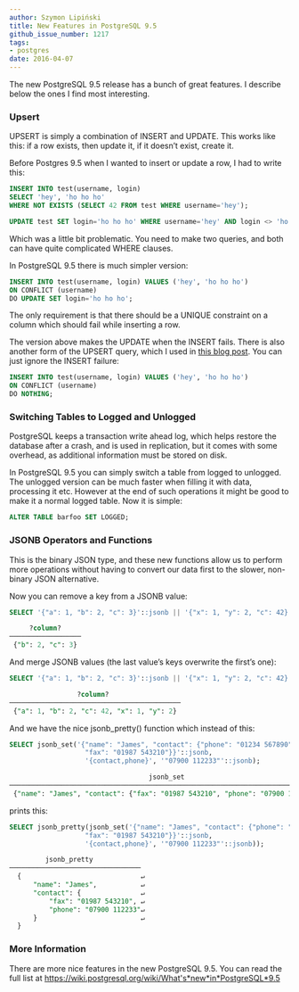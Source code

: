 ```yaml
---
author: Szymon Lipiński
title: New Features in PostgreSQL 9.5
github_issue_number: 1217
tags:
- postgres
date: 2016-04-07
---
```


The new PostgreSQL 9.5 release has a bunch of great features. I describe below the ones I find most interesting.

### Upsert

UPSERT is simply a combination of INSERT and UPDATE. This works like this: if a row exists, then update it, if it doesn’t exist, create it.

Before Postgres 9.5 when I wanted to insert or update a row, I had to write this:

```sql
INSERT INTO test(username, login)
SELECT 'hey', 'ho ho ho'
WHERE NOT EXISTS (SELECT 42 FROM test WHERE username='hey');

UPDATE test SET login='ho ho ho' WHERE username='hey' AND login <> 'ho ho ho';
```

Which was a little bit problematic. You need to make two queries, and both can have quite complicated WHERE clauses.

In PostgreSQL 9.5 there is much simpler version:

```sql
INSERT INTO test(username, login) VALUES ('hey', 'ho ho ho')
ON CONFLICT (username)
DO UPDATE SET login='ho ho ho';
```

The only requirement is that there should be a UNIQUE constraint on a column which should fail while inserting a row.

The version above makes the UPDATE when the INSERT fails. There is also another form of the UPSERT query, which I used in [this blog post](/blog/2016/03/loading-json-files-into-postgresql-95/).
You can just ignore the INSERT failure:

```sql
INSERT INTO test(username, login) VALUES ('hey', 'ho ho ho')
ON CONFLICT (username)
DO NOTHING;
```

### Switching Tables to Logged and Unlogged

PostgreSQL keeps a transaction write ahead log, which helps restore the
  database after a crash, and is used in replication, but it comes with some
  overhead, as additional information must be stored on disk.

In PostgreSQL 9.5 you can simply switch a table from logged to unlogged. The unlogged version can be much faster when filling it with data, processing it etc. However at the end of such operations it might be good to make it a normal logged table. Now it is simple:

```sql
ALTER TABLE barfoo SET LOGGED;
```

### JSONB Operators and Functions

This is the binary JSON type, and these new functions allow us to perform
  more operations without having to convert our data first to the slower,
  non-binary JSON alternative.

Now you can remove a key from a JSONB value:

```sql
SELECT '{"a": 1, "b": 2, "c": 3}'::jsonb || '{"x": 1, "y": 2, "c": 42}'::jsonb;

     ?column?
──────────────────
 {"b": 2, "c": 3}
```

And merge JSONB values (the last value’s keys overwrite the first’s one):

```sql
SELECT '{"a": 1, "b": 2, "c": 3}'::jsonb || '{"x": 1, "y": 2, "c": 42}'::jsonb;

                 ?column?
───────────────────────────────────────────
 {"a": 1, "b": 2, "c": 42, "x": 1, "y": 2}
```

And we have the nice jsonb_pretty() function which instead of this:

```sql
SELECT jsonb_set('{"name": "James", "contact": {"phone": "01234 567890",
                   "fax": "01987 543210"}}'::jsonb,
                   '{contact,phone}', '"07900 112233"'::jsonb);

                                   jsonb_set
────────────────────────────────────────────────────────────────────────────────
 {"name": "James", "contact": {"fax": "01987 543210", "phone": "07900 112233"}}
```

prints this:

```sql
SELECT jsonb_pretty(jsonb_set('{"name": "James", "contact": {"phone": "01234 567890",
                   "fax": "01987 543210"}}'::jsonb,
                   '{contact,phone}', '"07900 112233"'::jsonb));

         jsonb_pretty
─────────────────────────────────
  {                              ↵
      "name": "James",           ↵
      "contact": {               ↵
          "fax": "01987 543210", ↵
          "phone": "07900 112233"↵
      }                          ↵
  }
```

### More Information

There are more nice features in the new PostgreSQL 9.5. You can read the full list at https://wiki.postgresql.org/wiki/What's*new*in*PostgreSQL*9.5
